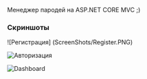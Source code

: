 Менеджер пародей на ASP.NET CORE MVC ;)
### Скриншоты

![Регистрация] (ScreenShots/Register.PNG)

![Авторизация](ScreenShots/Login.PNG)

![Dashboard](ScreenShots/DashBoard.PNG)
